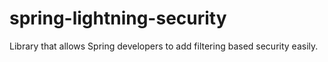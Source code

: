 # spring-lightning-security
Library that allows Spring developers to add filtering based security easily.
